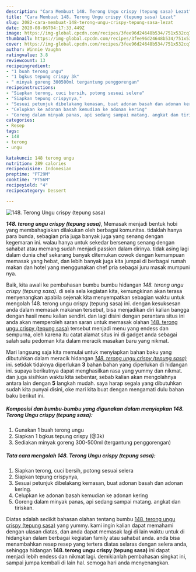 ```yaml
---
description: "Cara Membuat 148. Terong Ungu crispy (tepung sasa) Lezat"
title: "Cara Membuat 148. Terong Ungu crispy (tepung sasa) Lezat"
slug: 2082-cara-membuat-148-terong-ungu-crispy-tepung-sasa-lezat
date: 2020-08-06T04:17:33.449Z
image: https://img-global.cpcdn.com/recipes/3fee96d24648b534/751x532cq70/148-terong-ungu-crispy-tepung-sasa-foto-resep-utama.jpg
thumbnail: https://img-global.cpcdn.com/recipes/3fee96d24648b534/751x532cq70/148-terong-ungu-crispy-tepung-sasa-foto-resep-utama.jpg
cover: https://img-global.cpcdn.com/recipes/3fee96d24648b534/751x532cq70/148-terong-ungu-crispy-tepung-sasa-foto-resep-utama.jpg
author: Winnie Vaughn
ratingvalue: 3.8
reviewcount: 13
recipeingredient:
- "1 buah terong ungu"
- "1 bgkus tepung crispy 3k"
- " minyak goreng 300500ml tergantung penggorengan"
recipeinstructions:
- "Siapkan terong, cuci bersih, potong sesuai selera"
- "Siapkan tepung crispynya,"
- "Sesuai petunjuk dibelakang kemasan, buat adonan basah dan adonan kering."
- "Celupkan ke adonan basah kemudian ke adonan kering"
- "Goreng dalam minyak panas, api sedang sampai matang. angkat dan tiriskan."
categories:
- Resep
tags:
- 148
- terong
- ungu

katakunci: 148 terong ungu 
nutrition: 289 calories
recipecuisine: Indonesian
preptime: "PT29M"
cooktime: "PT56M"
recipeyield: "4"
recipecategory: Dessert

---
```



![148. Terong Ungu crispy (tepung sasa)](https://img-global.cpcdn.com/recipes/3fee96d24648b534/751x532cq70/148-terong-ungu-crispy-tepung-sasa-foto-resep-utama.jpg)

<b><i>148. terong ungu crispy (tepung sasa)</i></b>, Memasak menjadi bentuk hobi yang membahagiakan dilakukan oleh berbagai komunitas. tidaklah hanya para bunda, sebagian pria juga banyak juga yang senang dengan kegemaran ini. walau hanya untuk sekedar bersenang senang dengan sahabat atau memang sudah menjadi passion dalam dirinya. tidak asing lagi dalam dunia chef sekarang banyak ditemukan cowok dengan kemampuan memasak yang hebat, dan lebih banyak juga kita jumpai di berbagai rumah makan dan hotel yang menggunakan chef pria sebagai juru masak mumpuni nya.



Baik, kita awali ke pembahasan bumbu bumbu hidangan <i>148. terong ungu crispy (tepung sasa)</i>. di sela sela kegiatan kita, kemungkinan akan terasa menyenangkan apabila sejenak kita menyempatkan sebagian waktu untuk mengolah 148. terong ungu crispy (tepung sasa) ini. dengan kesuksesan anda dalam memasak makanan tersebut, bisa menjadikan diri kalian bangga dengan hasil menu kalian sendiri. dan lagi disini dengan perantara situs ini anda akan memperoleh saran saran untuk memasak olahan <u>148. terong ungu crispy (tepung sasa)</u> tersebut menjadi menu yang endess dan sempurna, oleh karena itu catat alamat situs ini di gadget anda sebagai salah satu pedoman kita dalam meracik masakan baru yang nikmat.


Mari langsung saja kita memulai untuk menyiapkan bahan baku yang dibutuhkan dalam meracik hidangan <u><i>148. terong ungu crispy (tepung sasa)</i></u> ini. setidak tidaknya diperlukan <b>3</b> bahan bahan yang diperlukan di hidangan ini. supaya berikutnya dapat menghasilkan rasa yang yummy dan nikmat. dan juga sisihkan waktu kita sebentar, sebab kalian akan mengolahnya antara lain dengan <b>5</b> langkah mudah. saya harap segala yang dibutuhkan sudah kita punyai disini, oke mari kita buat dengan mengamati dulu bahan baku berikut ini.

<!--inarticleads1-->

##### Komposisi dan bumbu-bumbu yang digunakan dalam menyiapkan 148. Terong Ungu crispy (tepung sasa):

1. Gunakan 1 buah terong ungu
1. Siapkan 1 bgkus tepung crispy (@3k)
1. Sediakan  minyak goreng 300-500ml (tergantung penggorengan)




<!--inarticleads2-->

##### Tata cara mengolah 148. Terong Ungu crispy (tepung sasa):

1. Siapkan terong, cuci bersih, potong sesuai selera
1. Siapkan tepung crispynya,
1. Sesuai petunjuk dibelakang kemasan, buat adonan basah dan adonan kering.
1. Celupkan ke adonan basah kemudian ke adonan kering
1. Goreng dalam minyak panas, api sedang sampai matang. angkat dan tiriskan.




Diatas adalah sedikit bahasan olahan tentang bumbu <u>148. terong ungu crispy (tepung sasa)</u> yang yummy. kami ingin kalian dapat memahami dengan ulasan diatas, dan anda dapat memasak lagi di lain waktu untuk di hidangkan dalam berbagai kegiatan family atau sahabat anda. anda bisa menambahkan resep resep yang tertera diatas selaras dengan selera anda, sehingga hidangan <b>148. terong ungu crispy (tepung sasa)</b> ini dapat menjadi lebih endess dan nikmat lagi. demikianlah pembahasan singkat ini, sampai jumpa kembali di lain hal. semoga hari anda menyenangkan.
